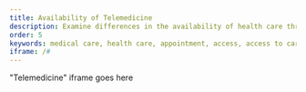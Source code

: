 ```yaml
---
title: Availability of Telemedicine
description: Examine differences in the availability of health care through telephone or video appointments during the COVID-19 pandemic for Medicare beneficiaries.
order: 5
keywords: medical care, health care, appointment, access, access to care, availability, telehealth, virtual, digital, chronic, coronavirus, sex, gender, age, income, race, ethnicity, language, english, dual, dual eligible, smoking, smoker, tobacco, immune system
iframe: /#
---
```


"Telemedicine" iframe goes here
